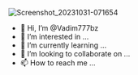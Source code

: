 ![Screenshot_20231031-071654](https://github.com/Vadim777bz/Vadim777bz/assets/149464271/9e2fb1e3-0803-4713-b719-4adf6583ffb4)
- 👋 Hi, I’m @Vadim777bz
- 👀 I’m interested in ...
- 🌱 I’m currently learning ...
- 💞️ I’m looking to collaborate on ...
- 📫 How to reach me ...

<!---
Vadim777bz/Vadim777bz is a ✨ special ✨ repository because its `README.md` (this file) appears on your GitHub profile.
You can click the Preview link to take a look at your changes.
--->
